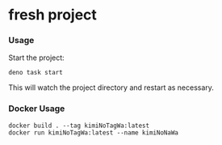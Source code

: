 # fresh project

### Usage

Start the project:

```
deno task start
```

This will watch the project directory and restart as necessary.

### Docker Usage

```
docker build . --tag kimiNoTagWa:latest
docker run kimiNoTagWa:latest --name kimiNoNaWa
```
